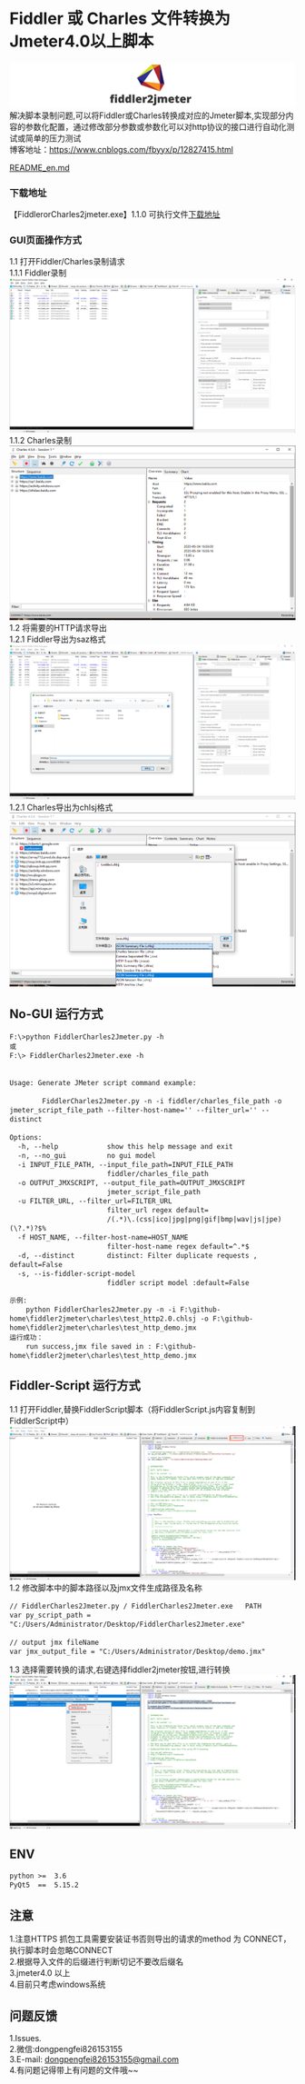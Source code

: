 # Fiddler 或 Charles 文件转换为 Jmeter4.0以上脚本
![Image text](.resources/img/logo.png)<br>
解决脚本录制问题,可以将Fiddler或Charles转换成对应的Jmeter脚本,实现部分内容的参数化配置，通过修改部分参数或参数化可以对http协议的接口进行自动化测试或简单的压力测试<br>
博客地址：https://www.cnblogs.com/fbyyx/p/12827415.html <br>

[README_en.md](README_en.md)
### 下载地址
【FiddlerorCharles2jmeter.exe】1.1.0 可执行文件[下载地址](https://github.com/dperfly/fiddler2jmeter/releases/tag/1.1.0)

### GUI页面操作方式
1.1 打开Fiddler/Charles录制请求<br>
1.1.1 Fiddler录制<br>
![Image text](.resources/img/img_01.jpg)<br>
1.1.2 Charles录制<br>
![Image text](.resources/img/img_08.jpg)<br>
1.2 将需要的HTTP请求导出<br>
1.2.1 Fiddler导出为saz格式<br>
![Image text](.resources/img/img_02.jpg)<br>
1.2.1 Charles导出为chlsj格式<br>
![Image text](.resources/img/img_07.jpg)<br>

## No-GUI 运行方式
```text
F:\>python FiddlerCharles2Jmeter.py -h  
或 
F:\> FiddlerCharles2Jmeter.exe -h


Usage: Generate JMeter script command example:

        FiddlerCharles2Jmeter.py -n -i fiddler/charles_file_path -o jmeter_script_file_path --filter-host-name='' --filter_url='' --distinct

Options:
  -h, --help            show this help message and exit
  -n, --no_gui          no gui model
  -i INPUT_FILE_PATH, --input_file_path=INPUT_FILE_PATH
                        fiddler/charles_file_path
  -o OUTPUT_JMXSCRIPT, --output_file_path=OUTPUT_JMXSCRIPT
                        jmeter_script_file_path
  -u FILTER_URL, --filter_url=FILTER_URL
                        filter_url regex default=
                        /(.*)\.(css|ico|jpg|png|gif|bmp|wav|js|jpe)(\?.*)?$%
  -f HOST_NAME, --filter-host-name=HOST_NAME
                        filter-host-name regex default=^.*$
  -d, --distinct        distinct: Filter duplicate requests , default=False
  -s, --is-fiddler-script-model
                        fiddler script model :default=False

```
```text
示例:
    python FiddlerCharles2Jmeter.py -n -i F:\github-home\fiddler2jmeter\charles\test_http2.0.chlsj -o F:\github-home\fiddler2jmeter\charles\test_http_demo.jmx
运行成功：
    run success,jmx file saved in : F:\github-home\fiddler2jmeter\charles\test_http_demo.jmx
```

## Fiddler-Script 运行方式
1.1 打开Fiddler,替换FiddlerScript脚本（将FiddlerScript.js内容复制到FiddlerScript中）<br>
![Image text](.resources/img/fiddlerScript.png)<br>
1.2 修改脚本中的脚本路径以及jmx文件生成路径及名称<br>
```text
// FiddlerCharles2Jmeter.py / FiddlerCharles2Jmeter.exe   PATH
var py_script_path = "C:/Users/Administrator/Desktop/FiddlerCharles2Jmeter.exe"

// output jmx fileName
var jmx_output_file = "C:/Users/Administrator/Desktop/demo.jmx"
```
1.3 选择需要转换的请求,右键选择fiddler2jmeter按钮,进行转换<br>
![Image text](.resources/img/fiddlerbutton.png)<br>

## ENV
```buildoutcfg
python >=  3.6  
PyQt5  ==  5.15.2
```

## 注意
1.注意HTTPS 抓包工具需要安装证书否则导出的请求的method 为 CONNECT，执行脚本时会忽略CONNECT<br>
2.根据导入文件的后缀进行判断切记不要改后缀名<br>
3.jmeter4.0 以上<br>
4.目前只考虑windows系统<br>


## 问题反馈
1.Issues.<br>
2.微信:dongpengfei826153155<br>
3.E-mail: dongpengfei826153155@gmail.com<br>
4.有问题记得带上有问题的文件哦~~<br>